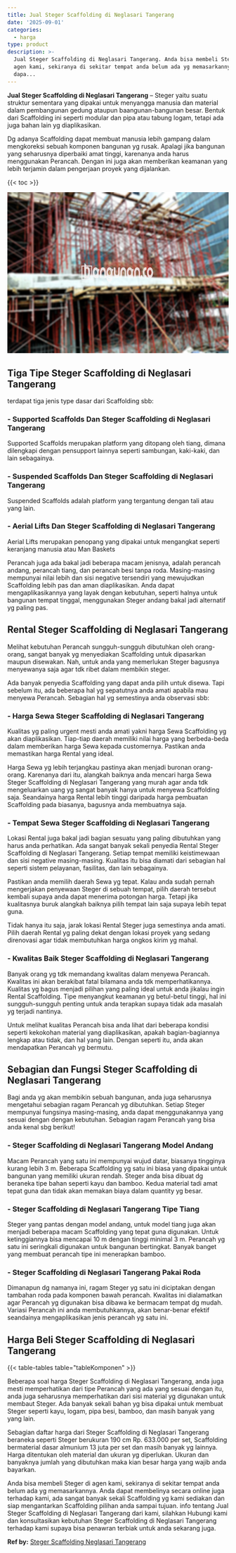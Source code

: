 ```yaml
---
title: Jual Steger Scaffolding di Neglasari Tangerang
date: '2025-09-01'
categories:
  - harga
type: product
description: >-
  Jual Steger Scaffolding di Neglasari Tangerang. Anda bisa membeli Steger di
  agen kami, sekiranya di sekitar tempat anda belum ada yg memasarkannya. Anda
  dapa...
---
```


**Jual Steger Scaffolding di Neglasari Tangerang** – Steger yaitu suatu struktur sementara yang dipakai untuk menyangga manusia dan material dalam pembangunan gedung ataupun baangunan-bangunan besar. Bentuk dari Scaffolding ini seperti modular dan pipa atau tabung logam, tetapi ada juga bahan lain yg diaplikasikan.

Dg adanya Scaffolding dapat membuat manusia lebih gampang dalam mengkoreksi sebuah komponen bangunan yg rusak. Apalagi jika bangunan yang seharusnya diperbaiki amat tinggi, karenanya anda harus menggunakan Perancah. Dengan ini juga akan memberikan keamanan yang lebih terjamin dalam pengerjaan proyek yang dijalankan.

{{< toc >}}

![Jual Steger Scaffolding di Neglasari Tangerang](/images/sewa-scaffolding-steger-23.png)

## Tiga Tipe Steger Scaffolding di Neglasari Tangerang

terdapat tiga jenis type dasar dari Scaffolding sbb:

### \- Supported Scaffolds Dan Steger Scaffolding di Neglasari Tangerang

Supported Scaffolds merupakan platform yang ditopang oleh tiang, dimana dilengkapi dengan pensupport lainnya seperti sambungan, kaki-kaki, dan lain sebagainya.

### \- Suspended Scaffolds Dan Steger Scaffolding di Neglasari Tangerang

Suspended Scaffolds adalah platform yang tergantung dengan tali atau yang lain.

### \- Aerial Lifts Dan Steger Scaffolding di Neglasari Tangerang

Aerial Lifts merupakan penopang yang dipakai untuk mengangkat seperti keranjang manusia atau Man Baskets

Perancah juga ada bakal jadi beberapa macam jenisnya, adalah perancah andang, perancah tiang, dan perancah besi tanpa roda. Masing-masing mempunyai nilai lebih dan sisi negative tersendiri yang mewujudkan Scaffolding lebih pas dan aman diaplikasikan. Anda dapat mengaplikasikannya yang layak dengan kebutuhan, seperti halnya untuk bangunan tempat tinggal, menggunakan Steger andang bakal jadi alternatif yg paling pas.

## Rental Steger Scaffolding di Neglasari Tangerang

Melihat kebutuhan Perancah sungguh-sungguh dibutuhkan oleh orang-orang, sangat banyak yg menyediakan Scaffolding untuk dipasarkan maupun disewakan. Nah, untuk anda yang memerlukan Steger bagusnya menyewanya saja agar tdk ribet dalam membikin steger.

Ada banyak penyedia Scaffolding yang dapat anda pilih untuk disewa. Tapi sebelum itu, ada beberapa hal yg sepatutnya anda amati apabila mau menyewa Perancah. Sebagian hal yg semestinya anda observasi sbb:

### \- Harga Sewa Steger Scaffolding di Neglasari Tangerang

Kualitas yg paling urgent mesti anda amati yakni harga Sewa Scaffolding yg akan diaplikasikan. Tiap-tiap daerah memiliki nilai harga yang berbeda-beda dalam memberikan harga Sewa kepada customernya. Pastikan anda memastikan harga Rental yang ideal.

Harga Sewa yg lebih terjangkau pastinya akan menjadi buronan orang-orang. Karenanya dari itu, alangkah baiknya anda mencari harga Sewa Steger Scaffolding di Neglasari Tangerang yang murah agar anda tdk mengeluarkan uang yg sangat banyak hanya untuk menyewa Scaffolding saja. Seandainya harga Rental lebih tinggi daripada harga pembuatan Scaffolding pada biasanya, bagusnya anda membuatnya saja.

### \- Tempat Sewa Steger Scaffolding di Neglasari Tangerang

Lokasi Rental juga bakal jadi bagian sesuatu yang paling dibutuhkan yang harus anda perhatikan. Ada sangat banyak sekali penyedia Rental Steger Scaffolding di Neglasari Tangerang. Setiap tempat memiliki keistimewaan dan sisi negative masing-masing. Kualitas itu bisa diamati dari sebagian hal seperti sistem pelayanan, fasilitas, dan lain sebagainya.

Pastikan anda memilih daerah Sewa yg tepat. Kalau anda sudah pernah mengerjakan penyewaan Steger di sebuah tempat, pilih daerah tersebut kembali supaya anda dapat menerima potongan harga. Tetapi jika kualitasnya buruk alangkah baiknya pilih tempat lain saja supaya lebih tepat guna.

Tidak hanya itu saja, jarak lokasi Rental Steger juga semestinya anda amati. Pilih daerah Rental yg paling dekat dengan lokasi proyek yang sedang direnovasi agar tidak membutuhkan harga ongkos kirim yg mahal.

### \- Kwalitas Baik Steger Scaffolding di Neglasari Tangerang

Banyak orang yg tdk memandang kwalitas dalam menyewa Perancah. Kwalitas ini akan berakibat fatal bilamana anda tdk memperhatikannya. Kualitas yg bagus menjadi pilihan yang paling ideal untuk anda jikalau ingin Rental Scaffolding. Tipe menyangkut keamanan yg betul-betul tinggi, hal ini sungguh-sungguh penting untuk anda terapkan supaya tidak ada masalah yg terjadi nantinya.

Untuk melihat kualitas Perancah bisa anda lihat dari beberapa kondisi seperti kekokohan material yang diaplikasikan, apakah bagian-bagiannya lengkap atau tidak, dan hal yang lain. Dengan seperti itu, anda akan mendapatkan Perancah yg bermutu.

## Sebagian dan Fungsi Steger Scaffolding di Neglasari Tangerang

Bagi anda yg akan membikin sebuah bangunan, anda juga seharusnya mengetahui sebagian ragam Perancah yg dibutuhkan. Setiap Steger mempunyai fungsinya masing-masing, anda dapat menggunakannya yang sesuai dengan dengan kebutuhan. Sebagian ragam Perancah yang bisa anda kenal sbg berikut!

### \- Steger Scaffolding di Neglasari Tangerang Model Andang

Macam Perancah yang satu ini mempunyai wujud datar, biasanya tingginya kurang lebih 3 m. Beberapa Scaffolding yg satu ini biasa yang dipakai untuk bangunan yang memiliki ukuran rendah. Steger anda bisa dibuat dg beraneka tipe bahan seperti kayu dan bamboo. Kedua material tadi amat tepat guna dan tidak akan memakan biaya dalam quantity yg besar.

### \- Steger Scaffolding di Neglasari Tangerang Tipe Tiang

Steger yang pantas dengan model andang, untuk model tiang juga akan menjadi beberapa macam Scaffolding yang tepat guna digunakan. Untuk ketinggiannya bisa mencapai 10 m dengan tinggi minimal 3 m. Perancah yg satu ini seringkali digunakan untuk bangunan bertingkat. Banyak banget yang membuat perancah tipe ini menerapkan bamboo.

### \- Steger Scaffolding di Neglasari Tangerang Pakai Roda

Dimanapun dg namanya ini, ragam Steger yg satu ini diciptakan dengan tambahan roda pada komponen bawah perancah. Kwalitas ini dialamatkan agar Perancah yg digunakan bisa dibawa ke bermacam tempat dg mudah. Variasi Perancah ini anda membutuhkannya, akan benar-benar efektif seandainya mengaplikasikan jenis perancah yg satu ini.

## Harga Beli Steger Scaffolding di Neglasari Tangerang

{{< table-tables table="tableKomponen" >}}

Beberapa soal harga Steger Scaffolding di Neglasari Tangerang, anda juga mesti memperhatikan dari tipe Perancah yang ada yang sesuai dengan itu, anda juga seharusnya memperhatikan dari sisi material yg digunakan untuk membaut Steger. Ada banyak sekali bahan yg bisa dipakai untuk membuat Steger seperti kayu, logam, pipa besi, bamboo, dan masih banyak yang yang lain.

Sebagian daftar harga dari Steger Scaffolding di Neglasari Tangerang beraneka seperti Steger berukuran 190 cm Rp. 633.000 per set, Scaffolding bermaterial dasar almunium 13 juta per set dan masih banyak yg lainnya. Harga ditentukan oleh material dan ukuran yg diperlukan. Ukuran dan banyaknya jumlah yang dibutuhkan maka kian besar harga yang wajib anda bayarkan.

Anda bisa membeli Steger di agen kami, sekiranya di sekitar tempat anda belum ada yg memasarkannya. Anda dapat membelinya secara online juga terhadap kami, ada sangat banyak sekali Scaffolding yg kami sediakan dan siap mengantarkan Scaffolding pilihan anda sampai tujuan. info tentang Jual Steger Scaffolding di Neglasari Tangerang dari kami, silahkan Hubungi kami dan konsultasikan kebutuhan Steger Scaffolding di Neglasari Tangerang terhadap kami supaya bisa penawran terbiak untuk anda sekarang juga.

**Ref by:** [Steger Scaffolding Neglasari Tangerang](https://id.wikipedia.org/wiki/Steger)
